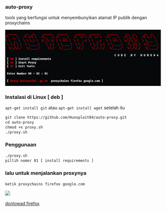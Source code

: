 ### auto-proxy
tools yang berfungsi untuk menyembunyikan alamat IP publik dengan proxychains 

<img src="https://github.com/Hunxploit04/auto-proxy/blob/main/proxy.png">

### Instalasi di Linux [ deb ]
```apt-get install git``` atau ```apt-get install wget```
setelah itu 
```
git clone https://github.com/Hunxploit04/auto-proxy.git
cd auto-proxy
chmod +x proxy.sh
./proxy.sh
```
### Penggunaan
```
./proxy.sh
pillih nomor 01 [ install requirements ]
```
### lalu untuk menjalankan proxynya
```ketik proxychains firefox google.com```

<img src="https://github.com/Hunxploit04/auto-proxy/blob/main/min.png">

<a href="https://www.mozilla.org/id/firefox/new/">donlowad firefox</a>

